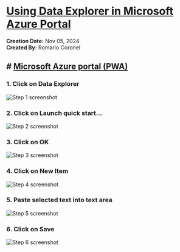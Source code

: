 # [Using Data Explorer in Microsoft Azure Portal](https://app.tango.us/app/workflow/87d78ce8-ed65-4559-808b-25dba4c502f1?utm_source=markdown&utm_medium=markdown&utm_campaign=workflow%20export%20links)

__Creation Date:__ Nov 05, 2024  
__Created By:__ Romario Coronel  


## # [Microsoft Azure portal (PWA)](https://portal.azure.com/#@romariocoroneloutlook.onmicrosoft.com/resource/subscriptions/ee424636-b021-4350-a329-0973d5ca7d0f/resourcegroups/RSG-DP-900/providers/Microsoft.DocumentDB/databaseAccounts/sampledbpractice/dataExplorer)


### 1. Click on Data Explorer
![Step 1 screenshot](https://images.tango.us/workflows/87d78ce8-ed65-4559-808b-25dba4c502f1/steps/558cb527-0bb5-4901-bcf5-7e097f9162b2/02bf7381-3409-421f-b05c-8a534a28037c.png?crop=focalpoint&fit=crop&fp-x=0.1041&fp-y=0.4390&fp-z=1.9792&w=1200&border=2%2CF4F2F7&border-radius=8%2C8%2C8%2C8&border-radius-inner=8%2C8%2C8%2C8&blend-align=bottom&blend-mode=normal&blend-x=0&blend-w=1200&blend64=aHR0cHM6Ly9pbWFnZXMudGFuZ28udXMvc3RhdGljL21hZGUtd2l0aC10YW5nby13YXRlcm1hcmstdjIucG5n&mark-x=4&mark-y=386&m64=aHR0cHM6Ly9pbWFnZXMudGFuZ28udXMvc3RhdGljL2JsYW5rLnBuZz9tYXNrPWNvcm5lcnMmYm9yZGVyPTYlMkNGRjc0NDImdz00ODgmaD03MSZmaXQ9Y3JvcCZjb3JuZXItcmFkaXVzPTEw)


### 2. Click on Launch quick start…
![Step 2 screenshot](https://images.tango.us/workflows/87d78ce8-ed65-4559-808b-25dba4c502f1/steps/59794bdf-4831-4674-b4a6-c5d59a9b306f/b91f7bbb-f381-4d73-ad14-eb40afda8bd0.png?crop=focalpoint&fit=crop&fp-x=0.5177&fp-y=0.4914&fp-z=1.9132&w=1200&border=2%2CF4F2F7&border-radius=8%2C8%2C8%2C8&border-radius-inner=8%2C8%2C8%2C8&blend-align=bottom&blend-mode=normal&blend-x=0&blend-w=1200&blend64=aHR0cHM6Ly9pbWFnZXMudGFuZ28udXMvc3RhdGljL21hZGUtd2l0aC10YW5nby13YXRlcm1hcmstdjIucG5n&mark-x=437&mark-y=242&m64=aHR0cHM6Ly9pbWFnZXMudGFuZ28udXMvc3RhdGljL2JsYW5rLnBuZz9tYXNrPWNvcm5lcnMmYm9yZGVyPTYlMkNGRjc0NDImdz0zMjYmaD0zNTkmZml0PWNyb3AmY29ybmVyLXJhZGl1cz0xMA%3D%3D)


### 3. Click on OK
![Step 3 screenshot](https://images.tango.us/workflows/87d78ce8-ed65-4559-808b-25dba4c502f1/steps/23e17d1b-46fe-4613-908f-3807488f9462/9d082449-f2b1-4083-a9ba-1137ca46085b.png?crop=focalpoint&fit=crop&fp-x=0.7248&fp-y=0.9358&fp-z=3.2439&w=1200&border=2%2CF4F2F7&border-radius=8%2C8%2C8%2C8&border-radius-inner=8%2C8%2C8%2C8&blend-align=bottom&blend-mode=normal&blend-x=0&blend-w=1200&blend64=aHR0cHM6Ly9pbWFnZXMudGFuZ28udXMvc3RhdGljL21hZGUtd2l0aC10YW5nby13YXRlcm1hcmstdjIucG5n&mark-x=471&mark-y=611&m64=aHR0cHM6Ly9pbWFnZXMudGFuZ28udXMvc3RhdGljL2JsYW5rLnBuZz9tYXNrPWNvcm5lcnMmYm9yZGVyPTYlMkNGRjc0NDImdz0yNTgmaD0xMTEmZml0PWNyb3AmY29ybmVyLXJhZGl1cz0xMA%3D%3D)


### 4. Click on New Item
![Step 4 screenshot](https://images.tango.us/workflows/87d78ce8-ed65-4559-808b-25dba4c502f1/steps/19ca66d4-a15d-454d-85b2-434cdd2a8cbb/6d72230e-5095-4448-957e-ea966bb1a937.png?crop=focalpoint&fit=crop&fp-x=0.4098&fp-y=0.1627&fp-z=2.7198&w=1200&border=2%2CF4F2F7&border-radius=8%2C8%2C8%2C8&border-radius-inner=8%2C8%2C8%2C8&blend-align=bottom&blend-mode=normal&blend-x=0&blend-w=1200&blend64=aHR0cHM6Ly9pbWFnZXMudGFuZ28udXMvc3RhdGljL21hZGUtd2l0aC10YW5nby13YXRlcm1hcmstdjIucG5n&mark-x=490&mark-y=314&m64=aHR0cHM6Ly9pbWFnZXMudGFuZ28udXMvc3RhdGljL2JsYW5rLnBuZz9tYXNrPWNvcm5lcnMmYm9yZGVyPTYlMkNGRjc0NDImdz0yMjEmaD0xMTgmZml0PWNyb3AmY29ybmVyLXJhZGl1cz0xMA%3D%3D)


### 5. Paste selected text into text area
![Step 5 screenshot](https://images.tango.us/workflows/87d78ce8-ed65-4559-808b-25dba4c502f1/steps/40339774-8b10-4855-84f9-b557d1522582/0de81c9f-9396-4c87-a5dd-2928cb978298.png?crop=focalpoint&fit=crop&fp-x=0.6598&fp-y=0.3266&fp-z=3.0503&w=1200&border=2%2CF4F2F7&border-radius=8%2C8%2C8%2C8&border-radius-inner=8%2C8%2C8%2C8&blend-align=bottom&blend-mode=normal&blend-x=0&blend-w=1200&blend64=aHR0cHM6Ly9pbWFnZXMudGFuZ28udXMvc3RhdGljL21hZGUtd2l0aC10YW5nby13YXRlcm1hcmstdjIucG5n&mark-x=588&mark-y=386&m64=aHR0cHM6Ly9pbWFnZXMudGFuZ28udXMvc3RhdGljL2JsYW5rLnBuZz9tYXNrPWNvcm5lcnMmYm9yZGVyPTYlMkNGRjc0NDImdz0yNSZoPTcyJmZpdD1jcm9wJmNvcm5lci1yYWRpdXM9MTA%3D)


### 6. Click on Save
![Step 6 screenshot](https://images.tango.us/workflows/87d78ce8-ed65-4559-808b-25dba4c502f1/steps/6c7e4975-a892-4224-bf6b-76585cd90ced/08259f6e-27c1-4ea2-9cd6-f4b4d6c8c42b.png?crop=focalpoint&fit=crop&fp-x=0.4692&fp-y=0.1627&fp-z=2.8458&w=1200&border=2%2CF4F2F7&border-radius=8%2C8%2C8%2C8&border-radius-inner=8%2C8%2C8%2C8&blend-align=bottom&blend-mode=normal&blend-x=0&blend-w=1200&blend64=aHR0cHM6Ly9pbWFnZXMudGFuZ28udXMvc3RhdGljL21hZGUtd2l0aC10YW5nby13YXRlcm1hcmstdjIucG5n&mark-x=518&mark-y=329&m64=aHR0cHM6Ly9pbWFnZXMudGFuZ28udXMvc3RhdGljL2JsYW5rLnBuZz9tYXNrPWNvcm5lcnMmYm9yZGVyPTYlMkNGRjc0NDImdz0xNjQmaD0xMjMmZml0PWNyb3AmY29ybmVyLXJhZGl1cz0xMA%3D%3D)
